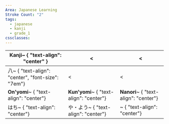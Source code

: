 ```yaml
---
Area: Japanese Learning
Stroke Count: "2"
tags:
  - japanese
  - kanji
  - grade_1
cssclasses:
---
```


| Kanji~ { "text-align": "center" }                | <                                       | <                                     |
| ------------------------------------------------ | --------------------------------------- | ------------------------------------- |
| 八~ { "text-align": "center", "font-size": "7em"} | <                                       | <                                     |
| **On'yomi**~ { "text-align": "center"}           | **Kun'yomi**~ { "text-align": "center"} | **Nanori**~ { "text-align": "center"} |
| はち~ { "text-align": "center"}                    | や・よう~ { "text-align": "center"}         | ~ { "text-align": "center"}           |
